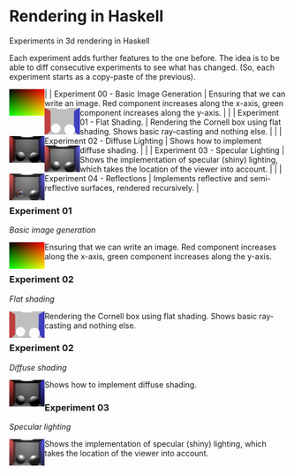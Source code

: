 # Rendering in Haskell

Experiments in 3d rendering in Haskell

Each experiment adds further features to the one before. The idea is to be able to diff consecutive experiments to see what has changed. (So, each experiment starts as a copy-paste of the previous).

| <img src="https://raw.githubusercontent.com/stu-smith/rendering-in-haskell/master/output/experiment00.png" width="64" height="48" align="left" /> | Experiment 00 - Basic Image Generation | Ensuring that we can write an image. Red component increases along the x-axis, green component increases along the y-axis. |
| <img src="https://raw.githubusercontent.com/stu-smith/rendering-in-haskell/master/output/experiment01.png" width="64" height="48" align="left" /> | Experiment 01 - Flat Shading. | Rendering the Cornell box using flat shading. Shows basic ray-casting and nothing else. |
| <img src="https://raw.githubusercontent.com/stu-smith/rendering-in-haskell/master/output/experiment02.png" width="64" height="48" align="left" /> | Experiment 02 - Diffuse Lighting | Shows how to implement diffuse shading. |
| <img src="https://raw.githubusercontent.com/stu-smith/rendering-in-haskell/master/output/experiment03.png" width="64" height="48" align="left" /> | Experiment 03 - Specular Lighting | Shows the implementation of specular (shiny) lighting, which takes the location of the viewer into account. |
| <img src="https://raw.githubusercontent.com/stu-smith/rendering-in-haskell/master/output/experiment04.png" width="64" height="48" align="left" /> | Experiment 04 - Reflections | Implements reflective and semi-reflective surfaces, rendered recursively. |




### Experiment 01

*Basic image generation*

<img src="https://raw.githubusercontent.com/stu-smith/rendering-in-haskell/master/output/experiment00.png" width="64" height="48" align="left" />

Ensuring that we can write an image. Red component increases along the x-axis, green component increases along the y-axis.

### Experiment 02

*Flat shading*

<img src="https://raw.githubusercontent.com/stu-smith/rendering-in-haskell/master/output/experiment01.png" width="64" height="48" align="left" />

Rendering the Cornell box using flat shading. Shows basic ray-casting and nothing else.

### Experiment 02

*Diffuse shading*

<img src="https://raw.githubusercontent.com/stu-smith/rendering-in-haskell/master/output/experiment02.png" width="64" height="48" align="left" />

Shows how to implement diffuse shading.

### Experiment 03

*Specular lighting*

<img src="https://raw.githubusercontent.com/stu-smith/rendering-in-haskell/master/output/experiment03.png" width="64" height="48" align="left" />

Shows the implementation of specular (shiny) lighting, which takes the location of the viewer into account.
